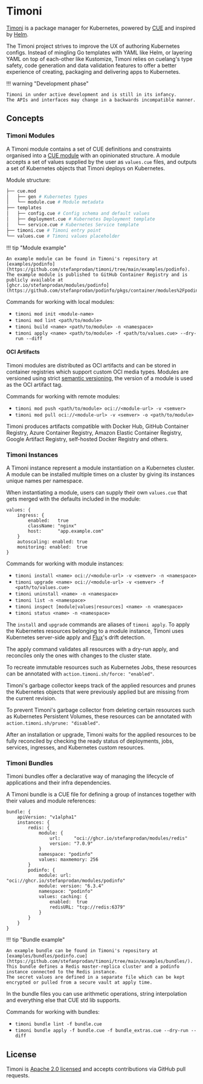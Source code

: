 # Timoni

[Timoni](https://github.com/stefanprodan/timoni) is a package manager for Kubernetes,
powered by [CUE](https://cuelang.org/)
and inspired by [Helm](https://helm.sh/).

The Timoni project strives to improve the UX of authoring Kubernetes configs.
Instead of mingling Go templates with YAML like Helm,
or layering YAML on top of each-other like Kustomize,
Timoni relies on cuelang's type safety, code generation and data validation features
to offer a better experience of creating, packaging and delivering apps to Kubernetes.

!!! warning "Development phase"

    Timoni in under active development and is still in its infancy.
    The APIs and interfaces may change in a backwards incompatible manner.

## Concepts

### Timoni Modules

A Timoni module contains a set of CUE definitions and constraints organised
into a [CUE module](https://cuelang.org/docs/concepts/packages/)
with an opinionated structure.
A module accepts a set of values supplied by the user as `values.cue` files,
and outputs a set of Kubernetes objects that Timoni deploys on Kubernetes.

Module structure:
```sh
├── cue.mod
│   ├── gen # Kubernetes types
│   └── module.cue # Module metadata
├── templates
│   ├── config.cue # Config schema and default values
│   ├── deployment.cue # Kubernetes Deployment template
│   └── service.cue # Kubernetes Service template
├── timoni.cue # Timoni entry point
└── values.cue # Timoni values placeholder
```

!!! tip "Module example"

    An example module can be found in Timoni's repository at
    [examples/podinfo](https://github.com/stefanprodan/timoni/tree/main/examples/podinfo).
    The example module is published to GitHub Container Registry and is publicly available at
    [ghcr.io/stefanprodan/modules/podinfo](https://github.com/stefanprodan/podinfo/pkgs/container/modules%2Fpodinfo).

Commands for working with local modules:

- `timoni mod init <module-name>`
- `timoni mod lint <path/to/module>`
- `timoni build <name> <path/to/module> -n <namespace>`
- `timoni apply <name> <path/to/module> -f <path/to/values.cue> --dry-run --diff`

#### OCI Artifacts

Timoni modules are distributed as OCI artifacts and can be stored in container registries
which support custom OCI media types.
Modules are versioned using strict [semantic versioning](https://semver.org/),
the version of a module is used as the OCI artifact tag.

Commands for working with remote modules:

- `timoni mod push <path/to/module> oci://<module-url> -v <semver>`
- `timoni mod pull oci://<module-url> -v <semver> -o <path/to/module>`

Timoni produces artifacts compatible with Docker Hub, GitHub Container Registry,
Azure Container Registry, Amazon Elastic Container Registry, Google Artifact Registry,
self-hosted Docker Registry and others.

### Timoni Instances

A Timoni instance represent a module instantiation on a Kubernetes cluster.
A module can be installed multiple times on a cluster by giving its instances
unique names per namespace.

When instantiating a module, users can supply their own `values.cue`
that gets merged with the defaults included in the module:

```cue
values: {
	ingress: {
		enabled:   true
		className: "nginx"
		host:      "app.example.com"
	}
	autoscaling: enabled: true
	monitoring: enabled:  true
}
```

Commands for working with module instances:

- `timoni install <name> oci://<module-url> -v <semver> -n <namespace>`
- `timoni upgrade <name> oci://<module-url> -v <semver> -f <path/to/values.cue>`
- `timoni uninstall <name> -n <namespace>`
- `timoni list -n <namespace>`
- `timoni inspect [module|values|resources] <name> -n <namespace>`
- `timoni status <name> -n <namespace>`

The `install` and `upgrade` commands are aliases of `timoni apply`.
To apply the Kubernetes resources belonging to a module instance,
Timoni uses Kubernetes server-side apply and
[Flux](https://fluxcd.io)'s drift detection.

The apply command validates all resources with a dry-run apply,
and reconciles only the ones with changes to the cluster state.

To recreate immutable resources such as Kubernetes Jobs,
these resources can be annotated with `action.timoni.sh/force: "enabled"`.

Timoni's garbage collector keeps track of the applied resources
and prunes the Kubernetes objects that were previously applied
but are missing from the current revision.

To prevent Timoni's garbage collector from deleting certain
resources such as Kubernetes Persistent Volumes,
these resources can be annotated with `action.timoni.sh/prune: "disabled"`.

After an installation or upgrade, Timoni waits for the
applied resources to be fully reconciled by checking the ready status
of deployments, jobs, services, ingresses, and Kubernetes custom resources.

### Timoni Bundles

Timoni bundles offer a declarative way of managing the lifecycle of applications and their infra dependencies.

A Timoni bundle is a CUE file for defining a group of instances together with their values and module references:

```cue
bundle: {
	apiVersion: "v1alpha1"
	instances: {
		redis: {
			module: {
				url:     "oci://ghcr.io/stefanprodan/modules/redis"
				version: "7.0.9"
			}
			namespace: "podinfo"
			values: maxmemory: 256
		}
		podinfo: {
			module: url:     "oci://ghcr.io/stefanprodan/modules/podinfo"
			module: version: "6.3.4"
			namespace: "podinfo"
			values: caching: {
				enabled:  true
				redisURL: "tcp://redis:6379"
			}
		}
	}
}
```

!!! tip "Bundle example"

    An example bundle can be found in Timoni's repository at
    [examples/bundles/podinfo.cue](https://github.com/stefanprodan/timoni/tree/main/examples/bundles/).
    This bundle defines a Redis master-replica cluster and a podinfo instance connected to the Redis instance.
    The secret values are defined in a separate file which can be kept encrypted or pulled from a secure vault at apply time.

In the bundle files you can use arithmetic operations,
string interpolation and everything else that CUE std lib supports.

Commands for working with bundles:

- `timoni bundle lint -f bundle.cue`
- `timoni bundle apply -f bundle.cue -f bundle_extras.cue --dry-run --diff`

## License

Timoni is [Apache 2.0 licensed](https://github.com/stefanprodan/timoni/blob/main/LICENSE)
and accepts contributions via GitHub pull requests.
